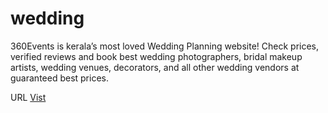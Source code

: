 # wedding
360Events is kerala’s most loved Wedding Planning website! Check prices, verified reviews and book best wedding photographers, bridal makeup artists, wedding venues, decorators, and all other wedding vendors at guaranteed best prices.

URL  <a href="https://360events.in/" target="_blank"> Vist </a>
